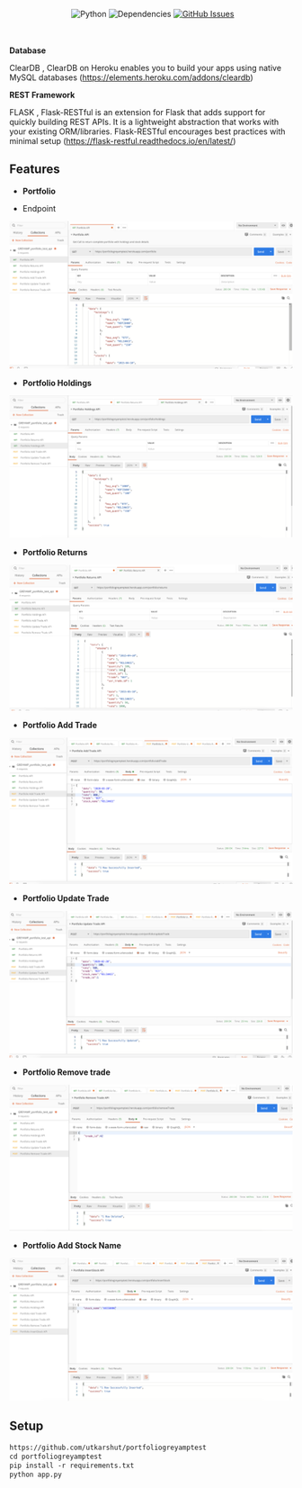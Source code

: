 &nbsp;&nbsp;&nbsp;&nbsp;&nbsp;&nbsp;&nbsp;&nbsp;&nbsp;&nbsp;&nbsp;&nbsp;&nbsp;
&nbsp;&nbsp;&nbsp;&nbsp;&nbsp;&nbsp;&nbsp;&nbsp;&nbsp;&nbsp;&nbsp;&nbsp;&nbsp;
![Python](https://img.shields.io/badge/python-v3.6-blue.svg)
![Dependencies](https://img.shields.io/badge/dependencies-up%20to%20date-brightgreen.svg)
[![GitHub Issues](https://img.shields.io/github/issues/anfederico/flaskex.svg)](https://github.com/utkarshut/portfoliogreyamptest/issues)

<br><br>
**Database** 

ClearDB , ClearDB on Heroku enables you to build your apps using native MySQL databases
(https://elements.heroku.com/addons/cleardb)

**REST Framework**

FLASK , Flask-RESTful is an extension for Flask that adds support for quickly building REST APIs. It is a lightweight abstraction that works with your existing ORM/libraries. Flask-RESTful encourages best practices with minimal setup
(https://flask-restful.readthedocs.io/en/latest/)

## Features

- **Portfolio**

* Endpoint 
<img src="./Media/API_SAMPLE_IMAGES/portfolio.png" alt="Final Output"/>


- **Portfolio Holdings**
<img src="./Media/API_SAMPLE_IMAGES/portfolio_holdings.png" alt="Final Output"/>


- **Portfolio Returns**
<img src="./Media/API_SAMPLE_IMAGES/portfolio_returns.png" alt="Final Output"/>


- **Portfolio Add Trade**
<img src="./Media/API_SAMPLE_IMAGES/portfolio_add_trade.png" alt="Final Output"/>


- **Portfolio Update Trade**
<img src="./Media/API_SAMPLE_IMAGES/portfolio_update_trade.png" alt="Final Output"/>


- **Portfolio Remove trade**
<img src="./Media/API_SAMPLE_IMAGES/portfolio_remove_trade.png" alt="Final Output"/>

- **Portfolio Add Stock Name**
<img src="./Media/API_SAMPLE_IMAGES/portfolio_insert_stock_name.png" alt="Final Output"/>

## Setup
``` 
https://github.com/utkarshut/portfoliogreyamptest
cd portfoliogreyamptest
pip install -r requirements.txt
python app.py
```
